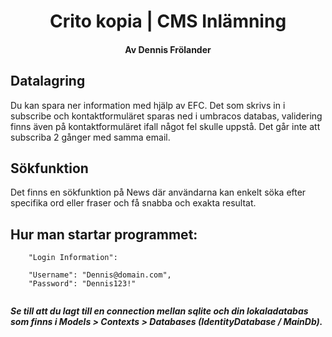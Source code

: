 <h1 align="center"> Crito kopia | CMS Inlämning </h1>
<h4 align="center">Av Dennis Frölander</h4>

## Datalagring
Du kan spara ner information med hjälp av EFC. Det som skrivs in i subscribe och kontaktformuläret sparas ned i umbracos databas, validering finns även på kontaktformuläret ifall något fel skulle uppstå. Det går inte att subscriba 2 gånger med samma email.



## Sökfunktion
Det finns en sökfunktion på News där användarna kan enkelt söka efter specifika ord eller fraser och få snabba och exakta resultat.

## Hur man startar programmet:

```
    "Login Information":

    "Username": "Dennis@domain.com",
    "Password": "Dennis123!"
  
  ```
  
  ***Se till att du lagt till en connection mellan sqlite och din lokaladatabas som finns i Models > Contexts > Databases (IdentityDatabase / MainDb).***

